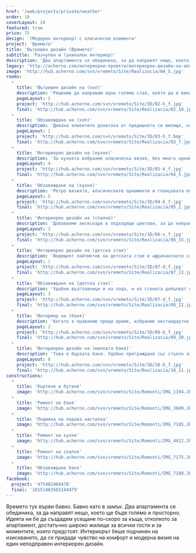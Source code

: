 ```yaml
---
href: '/web/projects/private/weather'
order: 10
coverLayout: 10
featured: true
price: 75
design: '(Модерен интериор) с класически елементи'
project: 'Времето'
title: 'Вътрешен дизайн (Времето)'
subtitle: 'Разчупен и (уникален интериор)'
description: 'Два апартамента се обединиха, за да направят нещо, което ще бъде голямо и просторно. Идеята ни бе да създадем усещане по-скоро за къща, отколкото за апартамент, достатъчно широко жилище за всички гости и за моментите, които предстоят.'
legacy: 'http://acherno.com/интериорни-проекти/интериорен-дизайн-на-апартаменти/времето/вътрешен-дизайн.html'
image: 'http://hub.acherno.com/svn/vremeto/Site/Realizacia/04_5.jpg'
rooms:
  -
    title: 'Вътрешен дизайн на (хол)'
    description: 'Решихме да направим една голяма стая, която да е винаги пълна със смях и усмивки. Всекидневната е с гледка към Витоша и дава спокойствието, което само планинският рай може да осигури. Външната част от стената е почти цялата в прозорци, правейки стаята топла и уютна, с много слънчеви лъчи дори когато времето навън напомня, че скоро ще идва Дядо Коледа.'
    pageLayout: 2
    project: 'http://hub.acherno.com/svn/vremeto/Site/3D/02-h_f.jpg'
    final: 'http://hub.acherno.com/svn/vremeto/Site/Realizacia/02_10.jpg'
  -
    title: 'Обзавеждане на (хол)'
    description: 'Дивана клиентите донесоха от предишното си жилище, като му намерихме нова и подходяща тапицерия. Удобен и мек, той бързо събра голям брой почитатели още при първото посещение на гости в новото жилище.'
    pageLayout: 1
    project: 'http://hub.acherno.com/svn/vremeto/Site/3D/03-h_f.bmp'
    final: 'http://hub.acherno.com/svn/vremeto/Site/Realizacia/03_7.jpg'
  -
    title: 'Интериорен дизайн на (кухня)'
    description: 'За кухнята избрахме класическа визия, без много орнаменти, но с достатъчна функционалност за приготвянето на всяка вкусна вечеря. Гредите в тавана са изчистени, но масивната маса и ретро лампите направиха прехода към класическата кухня.'
    pageLayout: 4
    project: 'http://hub.acherno.com/svn/vremeto/Site/3D/05-k_f.jpg'
    final: 'http://hub.acherno.com/svn/vremeto/Site/Realizacia/04_5.jpg'
  -
    title: 'Обзавеждане на (кухня)'
    description: 'Ретро визията, класическите орнаменти и гланцовата повърхност се превърнаха в отличителното свойство на кухнята. Витрините с осветление, отворените полици за порцелановите чаши и многото работни плотове подсилват чувството, че в кухнята може да се приготви истинска магия.'
    pageLayout: 5
    project: 'http://hub.acherno.com/svn/vremeto/Site/3D/04-k_f.jpg'
    final: 'http://hub.acherno.com/svn/vremeto/Site/Realizacia/05_2.jpg'
  -
    title: 'Интериорен дизайн на (спалня)'
    description: 'Добавихме аксесоари в подходящи цветове, за да направим весела и уютна спалня, в която да можеш да се насладиш на почивката си. Създадохме приятна атмосфера с красив тапет в ярки нюанси и цветно перде, които да придават свежест на цялата стая.'
    pageLayout: 3
    project: 'http://hub.acherno.com/svn/vremeto/Site/3D/06-s_f.jpg'
    final: 'http://hub.acherno.com/svn/vremeto/Site/Realizacia/06_15.jpg'
  -
    title: 'Интериорен дизайн на (детска стая)'
    description: 'Водещият лайтмотив на детската стая е африканското сафари заедно с всички чудни животни, маски и орнаменти. Топлите цветове на пясъка, наситеното кафяво и декорациите по стените оформят визията на стая, която съчетава в себе си загадъчност и уют.'
    pageLayout: 1
    project: 'http://hub.acherno.com/svn/vremeto/Site/3D/07-d_f.jpg'
    final: 'http://hub.acherno.com/svn/vremeto/Site/Realizacia/07_13.jpg'
  -
    title: 'Обзавеждане на (детска стая)'
    description: 'Удобни възглавници и на пода, и на стената допълват усещането, че си попаднал на непознато място. Средно високите легла дават функционалността, от която всеки малчуган се нуждае, за да има къде да слага своите играчки, книгите с развлекателни истории или някоя дреха.'
    pageLayout: 3
    project: 'http://hub.acherno.com/svn/vremeto/Site/3D/07-d_f.jpg'
    final: 'http://hub.acherno.com/svn/vremeto/Site/Realizacia/08_12.jpg'
  -
    title: 'Интериор на (баня)'
    description: 'Когато я правихме преди време, избрахме нестандартно решение за баня с изцяло дървесна визия на плочките. Получи се уютно и приятно помещение с топлата визия на дърво, но също така практично, с напълно функционално оборудване. Профилът по тавана на банята ѝ придава онзи леко ретро елемент, характерен за целия апартамент. Над ваната има удобни ниши с осветление, в които да се държат козметика и други принадлежности за къпане. Тоалетната е визуално отделена в ниша, така че да не се набива на очи.'
    pageLayout: 2
    project: 'http://hub.acherno.com/svn/vremeto/Site/3D/09-b_f.jpg'
    final: 'http://hub.acherno.com/svn/vremeto/Site/Realizacia/09_20.jpg'
  -
    title: 'Интериорен дизайн на (малката баня)'
    description: 'Това е бързата баня. Удобно преграждане със стъкло за бърз душ. Ъглова мивка поради неголямото пространство, но с удобен ъглов горен шкаф, за да може да се огледаш добре от всички страни. '
    pageLayout: 8
    project: 'http://hub.acherno.com/svn/vremeto/Site/3D/10-b_f.jpg'
    final: 'http://hub.acherno.com/svn/vremeto/Site/Realizacia/10_21.jpg'
constructions:
  - 
    title: 'Къртене и бутане'
    image: 'http://hub.acherno.com/svn/vremeto/Site/Remonti/IMG_1194.JPG'
  - 
    title: 'Ремонт на баня'
    image: 'http://hub.acherno.com/svn/vremeto/Site/Remonti/IMG_3609.JPG'
  - 
    title: 'Подмяна на подова настилка'
    image: 'http://hub.acherno.com/svn/vremeto/Site/Remonti/IMG_7185.JPG'
  - 
    title: 'Ремонт на кухня'
    image: 'http://hub.acherno.com/svn/vremeto/Site/Remonti/IMG_4422.JPG'
  - 
    title: 'Ремонт на спалня'
    image: 'http://hub.acherno.com/svn/vremeto/Site/Remonti/IMG_7175.JPG'
  - 
    title: 'Обзавеждане баня'
    image: 'http://hub.acherno.com/svn/vremeto/Site/Remonti/IMG_7188.JPG'
facebook:
  project: '475402469478'
  final: '10151403565144479'
---
```

Времето тук върви бавно. Бавно като в замък. Два апартамента се обединиха, за да направят нещо, което ще бъде голямо и просторно. Идеята ни бе да създадем усещане по-скоро за къща, отколкото за апартамент, достатъчно широко жилище за всички гости и за моментите, които предстоят.  Интериорът беше подчинен на изискването, да се придаде чувство на комфорт и модерна визия на един неподправен интериорен дизайн.
